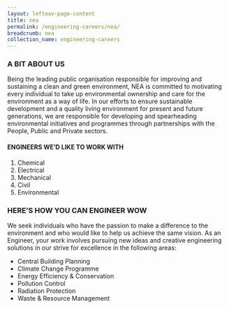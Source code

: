 ```yaml
---
layout: leftnav-page-content
title: nea
permalink: /engineering-careers/nea/
breadcrumb: nea
collection_name: engineering-careers
---
```

### A BIT ABOUT US
Being the leading public organisation responsible for improving and sustaining a clean and green environment, NEA is committed to motivating every individual to take up environmental ownership and care for the environment as a way of life. In our efforts to ensure sustainable development and a quality living environment for present and future generations, we are responsible for developing and spearheading environmental initiatives and programmes through partnerships with the People, Public and Private sectors.
#### ENGINEERS WE’D LIKE TO WORK WITH
1. Chemical
2. Electrical
3. Mechanical
4. Civil
5. Environmental
### HERE’S HOW YOU CAN ENGINEER WOW
We seek individuals who have the passion to make a difference to the environment and who would like to help us achieve the same vision. As an Engineer, your work involves pursuing new ideas and creative engineering solutions in our strive for excellence in the following areas:

- Central Building Planning
- Climate Change Programme
- Energy Efficiency & Conservation
- Pollution Control
- Radiation Protection
- Waste & Resource Management
